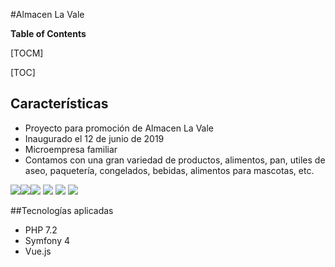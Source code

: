 #Almacen La Vale

**Table of Contents**

[TOCM]

[TOC]

## Características

- Proyecto para promoción de Almacen La Vale
- Inaugurado el 12 de junio de 2019
- Microempresa familiar
- Contamos con una gran variedad de productos, alimentos, pan, utiles de aseo, paquetería, congelados, bebidas, alimentos para mascotas, etc.

![](https://img.shields.io/github/stars/goncofre/almacen_la_vale.svg)![](https://img.shields.io/github/forks/goncofre/almacen_la_vale.svg)![](https://img.shields.io/github/tag/goncofre/almacen_la_vale.svg) ![](https://img.shields.io/github/release/goncofre/almacen_la_vale.svg) ![](https://img.shields.io/github/issues/goncofre/almacen_la_vale.svg) ![](https://img.shields.io/bower/v/almacen_la_vale.svg)

##Tecnologías aplicadas

- PHP 7.2
- Symfony 4
- Vue.js
